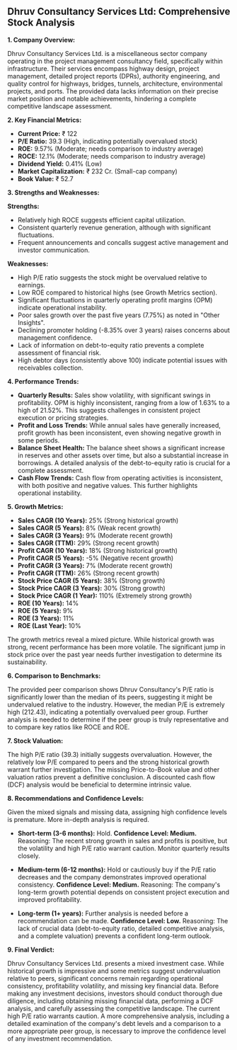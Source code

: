 ## Dhruv Consultancy Services Ltd: Comprehensive Stock Analysis

**1. Company Overview:**

Dhruv Consultancy Services Ltd. is a miscellaneous sector company operating in the project management consultancy field, specifically within infrastructure.  Their services encompass highway design, project management, detailed project reports (DPRs), authority engineering, and quality control for highways, bridges, tunnels, architecture, environmental projects, and ports.  The provided data lacks information on their precise market position and notable achievements, hindering a complete competitive landscape assessment.

**2. Key Financial Metrics:**

* **Current Price:** ₹ 122
* **P/E Ratio:** 39.3 (High, indicating potentially overvalued stock)
* **ROE:** 9.57% (Moderate; needs comparison to industry average)
* **ROCE:** 12.1% (Moderate; needs comparison to industry average)
* **Dividend Yield:** 0.41% (Low)
* **Market Capitalization:** ₹ 232 Cr. (Small-cap company)
* **Book Value:** ₹ 52.7

**3. Strengths and Weaknesses:**

**Strengths:**

* Relatively high ROCE suggests efficient capital utilization.
* Consistent quarterly revenue generation, although with significant fluctuations.
* Frequent announcements and concalls suggest active management and investor communication.  

**Weaknesses:**

* High P/E ratio suggests the stock might be overvalued relative to earnings.
* Low ROE compared to historical highs (see Growth Metrics section).
* Significant fluctuations in quarterly operating profit margins (OPM) indicate operational instability.
* Poor sales growth over the past five years (7.75%) as noted in "Other Insights".
* Declining promoter holding (-8.35% over 3 years) raises concerns about management confidence.
* Lack of information on debt-to-equity ratio prevents a complete assessment of financial risk.
* High debtor days (consistently above 100) indicate potential issues with receivables collection.


**4. Performance Trends:**

* **Quarterly Results:** Sales show volatility, with significant swings in profitability.  OPM is highly inconsistent, ranging from a low of 1.63% to a high of 21.52%.  This suggests challenges in consistent project execution or pricing strategies.
* **Profit and Loss Trends:**  While annual sales have generally increased, profit growth has been inconsistent, even showing negative growth in some periods.
* **Balance Sheet Health:**  The balance sheet shows a significant increase in reserves and other assets over time, but also a substantial increase in borrowings.  A detailed analysis of the debt-to-equity ratio is crucial for a complete assessment.
* **Cash Flow Trends:** Cash flow from operating activities is inconsistent, with both positive and negative values.  This further highlights operational instability.

**5. Growth Metrics:**

* **Sales CAGR (10 Years):** 25% (Strong historical growth)
* **Sales CAGR (5 Years):** 8% (Weak recent growth)
* **Sales CAGR (3 Years):** 9% (Moderate recent growth)
* **Sales CAGR (TTM):** 29% (Strong recent growth)
* **Profit CAGR (10 Years):** 18% (Strong historical growth)
* **Profit CAGR (5 Years):** -5% (Negative recent growth)
* **Profit CAGR (3 Years):** 7% (Moderate recent growth)
* **Profit CAGR (TTM):** 26% (Strong recent growth)
* **Stock Price CAGR (5 Years):** 38% (Strong growth)
* **Stock Price CAGR (3 Years):** 30% (Strong growth)
* **Stock Price CAGR (1 Year):** 110% (Extremely strong growth)
* **ROE (10 Years):** 14%
* **ROE (5 Years):** 9%
* **ROE (3 Years):** 11%
* **ROE (Last Year):** 10%

The growth metrics reveal a mixed picture. While historical growth was strong, recent performance has been more volatile.  The significant jump in stock price over the past year needs further investigation to determine its sustainability.

**6. Comparison to Benchmarks:**

The provided peer comparison shows Dhruv Consultancy's P/E ratio is significantly lower than the median of its peers, suggesting it might be undervalued relative to the industry. However, the median P/E is extremely high (212.43), indicating a potentially overvalued peer group.  Further analysis is needed to determine if the peer group is truly representative and to compare key ratios like ROCE and ROE.

**7. Stock Valuation:**

The high P/E ratio (39.3) initially suggests overvaluation. However, the relatively low P/E compared to peers and the strong historical growth warrant further investigation.  The missing Price-to-Book value and other valuation ratios prevent a definitive conclusion.  A discounted cash flow (DCF) analysis would be beneficial to determine intrinsic value.

**8. Recommendations and Confidence Levels:**

Given the mixed signals and missing data, assigning high confidence levels is premature.  More in-depth analysis is required.

* **Short-term (3-6 months):** Hold.  **Confidence Level: Medium.**  Reasoning: The recent strong growth in sales and profits is positive, but the volatility and high P/E ratio warrant caution.  Monitor quarterly results closely.

* **Medium-term (6-12 months):**  Hold or cautiously buy if the P/E ratio decreases and the company demonstrates improved operational consistency. **Confidence Level: Medium.** Reasoning:  The company's long-term growth potential depends on consistent project execution and improved profitability.

* **Long-term (1+ years):**  Further analysis is needed before a recommendation can be made. **Confidence Level: Low.** Reasoning:  The lack of crucial data (debt-to-equity ratio, detailed competitive analysis, and a complete valuation) prevents a confident long-term outlook.


**9. Final Verdict:**

Dhruv Consultancy Services Ltd. presents a mixed investment case.  While historical growth is impressive and some metrics suggest undervaluation relative to peers, significant concerns remain regarding operational consistency, profitability volatility, and missing key financial data.  Before making any investment decisions, investors should conduct thorough due diligence, including obtaining missing financial data, performing a DCF analysis, and carefully assessing the competitive landscape.  The current high P/E ratio warrants caution.  A more comprehensive analysis, including a detailed examination of the company's debt levels and a comparison to a more appropriate peer group, is necessary to improve the confidence level of any investment recommendation.

